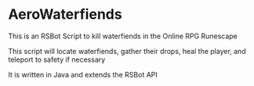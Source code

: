 # AeroWaterfiends
This is an RSBot Script to kill waterfiends in the Online RPG Runescape

This script will locate waterfiends, gather their drops, heal the player, and teleport to safety if necessary

It is written in Java and extends the RSBot API
